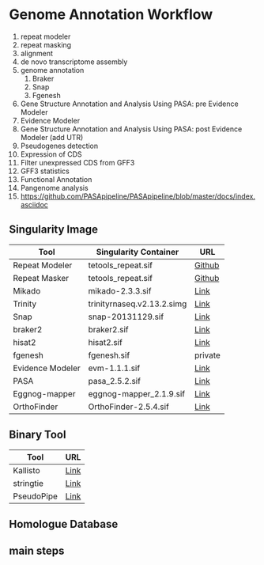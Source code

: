 # Genome Annotation Workflow
1) repeat modeler
2) repeat masking
3) alignment
4) de novo transcriptome assembly
5) genome annotation
   1. Braker
   2. Snap
   3. Fgenesh
7) Gene Structure Annotation and Analysis Using PASA: pre Evidence Modeler
8) Evidence Modeler
9) Gene Structure Annotation and Analysis Using PASA: post Evidence Modeler (add UTR)
10) Pseudogenes detection
11) Expression of CDS
12) Filter unexpressed CDS from GFF3
13) GFF3 statistics
14) Functional Annotation
15) Pangenome analysis
16) https://github.com/PASApipeline/PASApipeline/blob/master/docs/index.asciidoc

## Singularity Image
Tool  | Singularity Container | URL
-----------------|--------------------|------------
Repeat Modeler   | tetools_repeat.sif | [Github](https://github.com/Dfam-consortium/TETools)
Repeat Masker    | tetools_repeat.sif | [Github](https://github.com/Dfam-consortium/TETools)
Mikado           | mikado-2.3.3.sif   | [Link](https://quay.io/repository/biocontainers/mikado?tab=history)
Trinity          | trinityrnaseq.v2.13.2.simg | [Link](https://data.broadinstitute.org/Trinity/TRINITY_SINGULARITY/archived/trinityrnaseq.v2.13.2.simg)
Snap             | snap-20131129.sif  | [Link](https://hub.docker.com/r/biocontainers/snap/tags)
braker2          | braker2.sif        | [Link](https://quay.io/repository/biocontainers/braker2?tab=tags)
hisat2           | hisat2.sif         | [Link](https://quay.io/repository/biocontainers/hisat2?tab=tags)
fgenesh          | fgenesh.sif        | private
Evidence Modeler | evm-1.1.1.sif      | [Link](https://quay.io/repository/biocontainers/evidencemodeler?tab=tags)
PASA             | pasa_2.5.2.sif     | [Link](https://quay.io/repository/biocontainers/pasa?tab=tags)
Eggnog-mapper    | eggnog-mapper_2.1.9.sif | [Link](https://quay.io/repository/biocontainers/eggnog-mapper?tab=tags)
OrthoFinder      | OrthoFinder-2.5.4.sif   | [Link](https://quay.io/repository/biocontainers/orthofinder?tab=tags)

## Binary Tool
Tool | URL
-----------|-----------
Kallisto   | [Link](https://pachterlab.github.io/kallisto/download)
stringtie  | [Link](https://ccb.jhu.edu/software/stringtie/)
PseudoPipe | [Link](http://pseudogene.org/pseudopipe/)

## Homologue Database

## main steps

